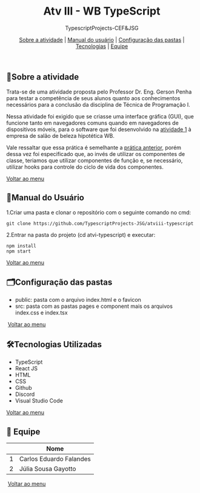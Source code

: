 <div align="center" id="menu">
    <h1>Atv III - WB TypeScript</h1>
    <p> TypescriptProjects-CEF&JSG </p>
    <p>
    <a href="#sobre">Sobre a atividade</a> | 
    <a href="#manual">Manual do usuário</a> |
    <a href="#pastas">Configuração das pastas</a> | 
  	<a href="#tecnologias">Tecnologias</a> |
    <a href="#equipe">Equipe</a>
</p>
</div>

<br>

<h2 id="sobre">📝Sobre a atividade</h2>

<p>Trata-se de uma atividade proposta pelo Professor Dr. Eng. Gerson Penha para testar a competência de seus alunos quanto aos conhecimentos necessários para a conclusão da disciplina de Técnica de Programação I. </p>

<p>Nessa atividade foi exigido que se criasse uma interface gráfica (GUI), que funcione tanto em navegadores comuns quando em navegadores de dispositivos móveis,  para o  software que foi desenvolvido na <a href="https://github.com/TypescriptProjects-JSG/atvi-typescript">atividade 1</a> à empresa de salão de beleza hipotética WB.
</p>
<p>Vale ressaltar que essa prática é semelhante a <a href="https://github.com/TypescriptProjects-JSG/atvii-typescript">prática anterior</a>, porém dessa vez foi especificado que, ao invés de utilizar os componentes de classe, teriamos que utilizar componentes de função e, se necessário, utilizar hooks para controle do ciclo de vida dos componentes. </p>

<a href="#menu">Voltar ao menu </a>



<h2 id="manual"> 📜Manual do Usuário </h2>

1.Criar uma pasta e clonar o repositório com o seguinte comando no cmd: </li>

```
git clone https://github.com/TypescriptProjects-JSG/atviii-typescript
```

2.Entrar na pasta do projeto (cd atvi-typescript) e executar:

```
npm install
npm start
```

<a href="#menu">Voltar ao menu </a>



<h2 id="pastas"> 🗂Configuração das pastas</h2>

<ul>
    <li> public: pasta com o arquivo index.html e o favicon</li>
    <li> src: pasta com as pastas pages e component mais os arquivos index.css e index.tsx </li>
</ul>


 <a href="#menu">Voltar ao menu </a>



<h2 id="tecnologias">🛠Tecnologias Utilizadas</h2>

<ul> 
    <li> TypeScript</li>
    <li> React JS </li>
    <li> HTML </li>
    <li> CSS </li>
    <li> Github </li>
    <li> Discord </li>
    <li> Visual Studio Code</li>
</ul>

<a href="#menu">Voltar ao menu</a>



<h2 id="equipe">👥 Equipe</h2>

|      | Nome                    |
| ---- | ----------------------- |
| 1    | Carlos Eduardo Falandes |
| 2    | Júlia Sousa Gayotto     |

 <a href="#menu">Voltar ao menu </a>

